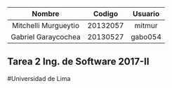 |    Nombre  		| Codigo | Usuario |
| :----------------: 	| :---------: | :---: |
| Mitchelli Murgueytio | 20132057 | mitmur |
| Gabriel Garaycochea | 20130527 | gabo054 |


## Tarea 2 Ing. de Software 2017-II

#Universidad de Lima
